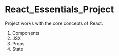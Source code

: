# React_Essentials_Project
Project works with the core concepts of React.
1. Components
2. JSX
3. Props
4. State

